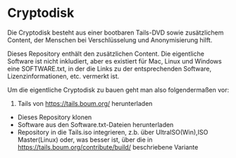 Cryptodisk
==========

Die Cryptodisk besteht aus einer bootbaren Tails-DVD sowie zusätzlichem Content, der Menschen bei Verschlüsselung und Anonymisierung hilft.

Dieses Repository enthält den zusätzlichen Content. Die eigentliche Software ist nicht inkludiert, aber es existiert für Mac, Linux und Windows eine SOFTWARE.txt, in der die Links zu der entsprechenden Software, Lizenzinformationen, etc. vermerkt ist.

Um die eigentliche Cryptodisk zu bauen geht man also folgendermaßen vor:

1. Tails von https://tails.boum.org/ herunterladen
- Dieses Repository klonen
- Software aus den Software.txt-Dateien herunterladen
- Repository in die Tails.iso integrieren, z.b. über UltraISO(Win),ISO Master(Linux) oder, was besser ist, über die in https://tails.boum.org/contribute/build/ beschriebene Variante
